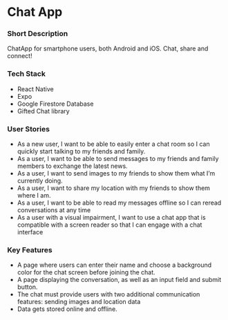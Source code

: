 <h1>Chat App</h1>

<h3>Short Description</h3>
<p>ChatApp for smartphone users, both Android and iOS. Chat, share and connect! </p>
 
 <h3>Tech Stack</h3>
<ul>
<li>React Native</li>
<li>Expo</li>
<li>Google Firestore Database</li>
<li>Gifted Chat library</li>
</ul>

<h3>User Stories</h3>
<ul>
<li>As a new user, I want to be able to easily enter a chat room so I can quickly start talking to my
friends and family.</li>
<li>As a user, I want to be able to send messages to my friends and family members to exchange
the latest news.</li>
<li>As a user, I want to send images to my friends to show them what I’m currently doing.
</li>
<li>As a user, I want to share my location with my friends to show them where I am.</li>
<li>As a user, I want to be able to read my messages offline so I can reread conversations at any
time</li>
<li>As a user with a visual impairment, I want to use a chat app that is compatible with a screen
reader so that I can engage with a chat interface</li>
</ul>


<h3>Key Features</h3>
<ul>
<li>A page where users can enter their name and choose a background color for the chat screen
before joining the chat.
</li>
<li>A page displaying the conversation, as well as an input field and submit button.</li>
<li>The chat must provide users with two additional communication features: sending images
and location data</li>
<li>Data gets stored online and offline.
</li>
</ul>